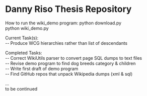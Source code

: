 # Danny Riso Thesis Repository
  
How to run the wiki_demo program:
    python download.py  
    python wiki_demo.py  
  
Current Task(s):  
-- Produce WCG hierarchies rather than list of descendants  
  
Completed Tasks:  
-- Correct WikiUtils parser to convert page SQL dumps to text files  
-- Revise demo program to find dog breeds category & children  
-- Write first draft of demo program  
-- Find GitHub repos that unpack Wikipedia dumps (xml & sql)  
  
...  
to be continued  
  